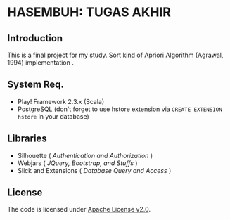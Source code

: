 HASEMBUH: TUGAS AKHIR
=====================================

## Introduction

This is a final project for my study. Sort kind of Apriori Algorithm (Agrawal, 1994) implementation .

## System Req.

* Play! Framework 2.3.x (Scala)
* PostgreSQL (don't forget to use hstore extension via `CREATE EXTENSION hstore` in your database)

## Libraries

* Silhouette ( _Authentication and Authorization_ )
* Webjars ( _JQuery, Bootstrap, and Stuffs_ )
* Slick and Extensions ( _Database Query and Access_ )

## License

The code is licensed under [Apache License v2.0](http://www.apache.org/licenses/LICENSE-2.0).
